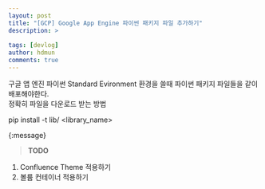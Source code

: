 ```yaml
---
layout: post
title: "[GCP] Google App Engine 파이썬 패키지 파일 추가하기"
description: >
  
tags: [devlog]
author: hdmun
comments: true
---
```


구글 앱 엔진 파이썬 Standard Evironment 환경을 쓸때 파이썬 패키지 파일들을 같이 배포해야한다.  
정확히 파일을 다운로드 받는 방법

pip install -t lib/ <library_name>


{:message}
  > **TODO**
  1. Confluence Theme 적용하기  
  2. 볼륨 컨테이너 적용하기  
